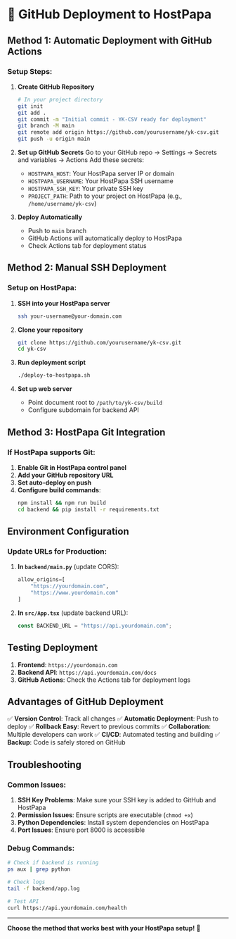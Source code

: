 # 🚀 GitHub Deployment to HostPapa

## Method 1: Automatic Deployment with GitHub Actions

### Setup Steps:

1. **Create GitHub Repository**
   ```bash
   # In your project directory
   git init
   git add .
   git commit -m "Initial commit - YK-CSV ready for deployment"
   git branch -M main
   git remote add origin https://github.com/yourusername/yk-csv.git
   git push -u origin main
   ```

2. **Set up GitHub Secrets**
   Go to your GitHub repo → Settings → Secrets and variables → Actions
   Add these secrets:
   - `HOSTPAPA_HOST`: Your HostPapa server IP or domain
   - `HOSTPAPA_USERNAME`: Your HostPapa SSH username
   - `HOSTPAPA_SSH_KEY`: Your private SSH key
   - `PROJECT_PATH`: Path to your project on HostPapa (e.g., `/home/username/yk-csv`)

3. **Deploy Automatically**
   - Push to `main` branch
   - GitHub Actions will automatically deploy to HostPapa
   - Check Actions tab for deployment status

## Method 2: Manual SSH Deployment

### Setup on HostPapa:

1. **SSH into your HostPapa server**
   ```bash
   ssh your-username@your-domain.com
   ```

2. **Clone your repository**
   ```bash
   git clone https://github.com/yourusername/yk-csv.git
   cd yk-csv
   ```

3. **Run deployment script**
   ```bash
   ./deploy-to-hostpapa.sh
   ```

4. **Set up web server**
   - Point document root to `/path/to/yk-csv/build`
   - Configure subdomain for backend API

## Method 3: HostPapa Git Integration

### If HostPapa supports Git:

1. **Enable Git in HostPapa control panel**
2. **Add your GitHub repository URL**
3. **Set auto-deploy on push**
4. **Configure build commands**:
   ```bash
   npm install && npm run build
   cd backend && pip install -r requirements.txt
   ```

## Environment Configuration

### Update URLs for Production:

1. **In `backend/main.py`** (update CORS):
   ```python
   allow_origins=[
       "https://yourdomain.com",
       "https://www.yourdomain.com"
   ]
   ```

2. **In `src/App.tsx`** (update backend URL):
   ```typescript
   const BACKEND_URL = "https://api.yourdomain.com";
   ```

## Testing Deployment

1. **Frontend**: `https://yourdomain.com`
2. **Backend API**: `https://api.yourdomain.com/docs`
3. **GitHub Actions**: Check the Actions tab for deployment logs

## Advantages of GitHub Deployment

✅ **Version Control**: Track all changes
✅ **Automatic Deployment**: Push to deploy
✅ **Rollback Easy**: Revert to previous commits
✅ **Collaboration**: Multiple developers can work
✅ **CI/CD**: Automated testing and building
✅ **Backup**: Code is safely stored on GitHub

## Troubleshooting

### Common Issues:

1. **SSH Key Problems**: Make sure your SSH key is added to GitHub and HostPapa
2. **Permission Issues**: Ensure scripts are executable (`chmod +x`)
3. **Python Dependencies**: Install system dependencies on HostPapa
4. **Port Issues**: Ensure port 8000 is accessible

### Debug Commands:
```bash
# Check if backend is running
ps aux | grep python

# Check logs
tail -f backend/app.log

# Test API
curl https://api.yourdomain.com/health
```

---
**Choose the method that works best with your HostPapa setup!** 🚀
